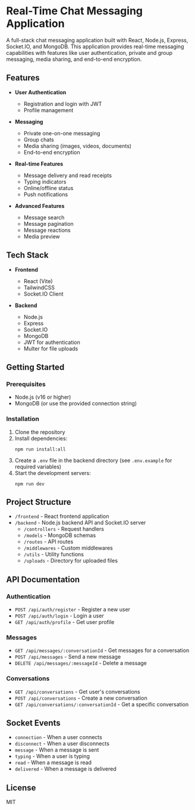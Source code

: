 # Real-Time Chat Messaging Application

A full-stack chat messaging application built with React, Node.js, Express, Socket.IO, and MongoDB. This application provides real-time messaging capabilities with features like user authentication, private and group messaging, media sharing, and end-to-end encryption.

## Features

- **User Authentication**
  - Registration and login with JWT
  - Profile management
  
- **Messaging**
  - Private one-on-one messaging
  - Group chats
  - Media sharing (images, videos, documents)
  - End-to-end encryption
  
- **Real-time Features**
  - Message delivery and read receipts
  - Typing indicators
  - Online/offline status
  - Push notifications
  
- **Advanced Features**
  - Message search
  - Message pagination
  - Message reactions
  - Media preview

## Tech Stack

- **Frontend**
  - React (Vite)
  - TailwindCSS
  - Socket.IO Client
  
- **Backend**
  - Node.js
  - Express
  - Socket.IO
  - MongoDB
  - JWT for authentication
  - Multer for file uploads

## Getting Started

### Prerequisites

- Node.js (v16 or higher)
- MongoDB (or use the provided connection string)

### Installation

1. Clone the repository
2. Install dependencies:
   ```
   npm run install:all
   ```
3. Create a `.env` file in the backend directory (see `.env.example` for required variables)
4. Start the development servers:
   ```
   npm run dev
   ```

## Project Structure

- `/frontend` - React frontend application
- `/backend` - Node.js backend API and Socket.IO server
  - `/controllers` - Request handlers
  - `/models` - MongoDB schemas
  - `/routes` - API routes
  - `/middlewares` - Custom middlewares
  - `/utils` - Utility functions
  - `/uploads` - Directory for uploaded files

## API Documentation

### Authentication

- `POST /api/auth/register` - Register a new user
- `POST /api/auth/login` - Login a user
- `GET /api/auth/profile` - Get user profile

### Messages

- `GET /api/messages/:conversationId` - Get messages for a conversation
- `POST /api/messages` - Send a new message
- `DELETE /api/messages/:messageId` - Delete a message

### Conversations

- `GET /api/conversations` - Get user's conversations
- `POST /api/conversations` - Create a new conversation
- `GET /api/conversations/:conversationId` - Get a specific conversation

## Socket Events

- `connection` - When a user connects
- `disconnect` - When a user disconnects
- `message` - When a message is sent
- `typing` - When a user is typing
- `read` - When a message is read
- `delivered` - When a message is delivered

## License

MIT